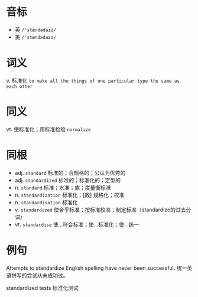 # 音标

- 英 `/'stændədaɪz/`
- 美 `/'stændɚdaɪz/`

# 词义

v. 标准化
`to make all the things of one particular type the same as each other`

# 同义

vt. 使标准化；用标准检验
`normalize`

# 同根

- adj. `standard` 标准的；合规格的；公认为优秀的
- adj. `standardized` 标准的；标准化的；定型的
- n. `standard` 标准；水准；旗；度量衡标准
- n. `standardization` 标准化；[数] 规格化；校准
- n. `standardisation` 标准化
- v. `standardized` 使合乎标准；按标准校准；制定标准（standardize的过去分词）
- vt. `standardise` 使…符合标准；使…标准化；使…统一

# 例句

Attempts to standardize English spelling have never been successful.
统一英语拼写的尝试从未成功过。

standardized tests
标准化测试


